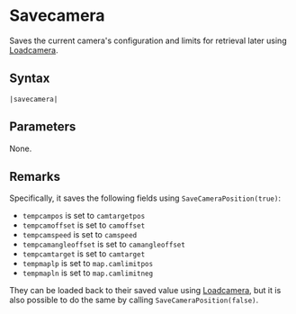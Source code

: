 # Savecamera

Saves the current camera's configuration and limits for retrieval later using [Loadcamera](Loadcamera.md).

## Syntax

````
|savecamera|
````

## Parameters

None.

## Remarks

Specifically, it saves the following fields using `SaveCameraPosition(true)`:

* `tempcampos` is set to `camtargetpos`
* `tempcamoffset` is set to `camoffset`
* `tempcamspeed` is set to `camspeed`
* `tempcamangleoffset` is set to `camangleoffset`
* `tempcamtarget` is set to `camtarget`
* `tempmaplp` is set to `map.camlimitpos`
* `tempmapln` is set to `map.camlimitneg`

They can be loaded back to their saved value using [Loadcamera](Loadcamera.md), but it is also possible to do the same by calling `SaveCameraPosition(false)`.
